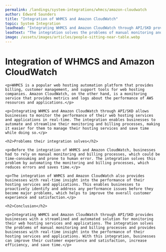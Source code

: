 ```yaml
---
permalink: /landings/system-integrations/whmcs/amazon-cloudwatch
author: Edward Saunders
title: "Integration of WHMCS and Amazon CloudWatch"
topic: System Integration
leadhead: "Integrating WHMCS and Amazon CloudWatch through API/SKD provides businesses with a streamlined and automated solution for monitoring their web hosting services and applications"
leadtext: "The integration solves the problems of manual monitoring and billing processes and provides businesses with real-time insight into the performance of their hosting services and applications. With this integration, businesses can improve their customer experience and satisfaction, increase efficiency, and save time."
image: /assets/images/articles/people-sitting-near-table.webp
---
```

<div class="arttext">	<h1>Integration of WHMCS and Amazon CloudWatch</h1>

	<p>WHMCS is a popular web hosting automation platform that provides billing, customer management, and support tools for web hosting companies. Amazon CloudWatch, on the other hand, is a monitoring service that provides metrics and logs about the performance of AWS resources and applications.</p>

	<p>Integrating WHMCS and Amazon CloudWatch through API/SKD allows businesses to monitor the performance of their web hosting services and applications in real-time. The integration enables businesses to automate and streamline their monitoring and billing processes, making it easier for them to manage their hosting services and save time while doing so.</p>

	<h2>Problems their integration solves</h2>

	<p>Before the integration of WHMCS and Amazon CloudWatch, businesses had to rely on manual monitoring and billing processes, which could be time-consuming and prone to human error. The integration solves this problem by automating the monitoring and billing processes, which reduces errors and saves time.</p>

	<p>The integration of WHMCS and Amazon CloudWatch also provides businesses with real-time insight into the performance of their hosting services and applications. This enables businesses to proactively identify and address any performance issues before they become major problems, which helps to improve the overall customer experience and satisfaction.</p>

	<h2>Conclusion</h2>

	<p>Integrating WHMCS and Amazon CloudWatch through API/SKD provides businesses with a streamlined and automated solution for monitoring their web hosting services and applications. The integration solves the problems of manual monitoring and billing processes and provides businesses with real-time insight into the performance of their hosting services and applications. With this integration, businesses can improve their customer experience and satisfaction, increase efficiency, and save time.</p>

</div>